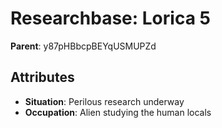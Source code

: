 # Researchbase: Lorica 5

**Parent**: y87pHBbcpBEYqUSMUPZd

## Attributes
- **Situation**: Perilous research underway
- **Occupation**: Alien studying the human locals

